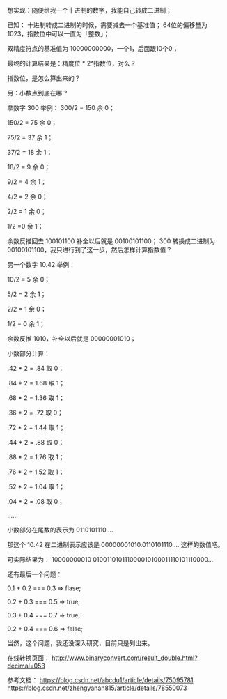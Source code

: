 
想实现：随便给我一个十进制的数字，我能自己转成二进制；

已知：
十进制转成二进制的时候，需要减去一个基准值；
64位的偏移量为 1023，指数位中可以一直为「整数」；

双精度符点的基准值为 10000000000，一个1，后面跟10个0；





最终的计算结果是：精度位 * 2^指数位，对么？




指数位，是怎么算出来的？


另：小数点到底在哪？



拿数字 300 举例：
300/2 = 150  余 0；

150/2  = 75    余 0；

75/2    = 37    余 1；

37/2    = 18     余 1；

18/2     = 9     余 0；

9/2       = 4     余 1；

4/2       = 2     余 0；

2/2       = 1      余 0；

1/2        =0      余 1；



余数反推回去 100101100 补全以后就是  00100101100；
300 转换成二进制为 00100101100，我只进行到了这一步，然后怎样计算指数值？




另一个数字 10.42 举例：

10/2  = 5  余 0；

5/2    = 2 余 1；

2/2   = 1 余 0；

1/2    = 0 余 1；

余数反推 1010，补全以后就是 00000001010；



小数部分计算：

.42 * 2 = .84    取 0；

.84 * 2 = 1.68  取 1；

.68 * 2 = 1.36  取 1；

.36 * 2 = .72    取 0；

.72 * 2  = 1.44  取 1；

.44 * 2  = .88   取 0；

.88 * 2 = 1.76 取 1；

.76  * 2 = 1.52 取 1；

.52 * 2 = 1.04  取 1；

.04 * 2 = .08  取 0；

......

小数部分在尾数的表示为 0110101110....




那这个 10.42 在二进制表示应该是 00000001010.0110101110....
这样的数值吧。


可实际结果为：
10000000010  010011010111000010100011110101110000...






还有最后一个问题：

0.1 + 0.2 === 0.3 => flase;

0.2 + 0.3 === 0.5 => true;

0.3 + 0.4 === 0.7 => true;

0.2 + 0.4 === 0.6 => false;

当然，这个问题，我还没深入研究，目前只是列出来。



在线转换页面：
http://www.binaryconvert.com/result_double.html?decimal=053


参考文档：
https://blog.csdn.net/abcdu1/article/details/75095781
https://blog.csdn.net/zhengyanan815/article/details/78550073


